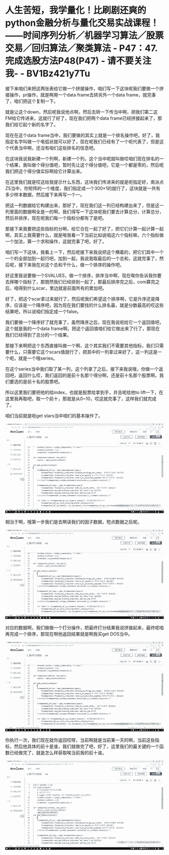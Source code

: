 # 人生苦短，我学量化！比刷剧还爽的python金融分析与量化交易实战课程！——时间序列分析／机器学习算法／股票交易／回归算法／聚类算法 - P47：47.完成选股方法P48(P47) - 请不要关注我- - BV1Bz421y7Tu

接下来咱们来把这两张表给它做一个拼接操作，咱们写一下这块呢我们要做一个拼接操作，pr操作，就是啊用一个data frame去转另外一个data frame，就完事了，咱们把这个复制一下。

就是让这个down，然后呢我说他点啊，然后去转一下传当中啊，把我们第二这FM给它传进来，这就行了好了，现在我们把两个data frame已经拼接起来了，那我们给它起个新的名字了。

现在在这个data frame当中，我们要做的其实上就是一个排名操作吧，好了，我指定名字叫做一个电弧状就可以好了，现在呢我们已经有了一个呃代表了，但是这个代表当中啊，还没有咱们这些排名的信息吧。

在这块我说我新建一个列啊，新建一个列，这个当中呢就叫做哎咱们现在排名的一个结果，我叫做个得分值吧，暂时先让这个得分值吧，它是一个都是零的，然后呢我们把这个得分值实际啊给它计算出来。

在这里我们就是哎这给我提示什么东西，这块我们传进来的就是呃指定好，南派点ZS当中，你矩阵的一个维度，我们指定成一个300×1的就行了，这块就是一共有多少样本数据，然后接下来再写一个一。

把这一列数据给它构建出来，那好了，现在我们这一列已经构建出来了，但是这一列里面的数据啊全是一的啊，我们得写一下这块呢我们要去计算总分，计算总分，然后并排序，现在呢我们每一个指标分都有了是吧。

那接下来我要把这些指标的分啊，给它合在一起了好了，把它们计算一起计算一起啊，其实上我需要什么，就是唉我看一下当前比如说咱这六个指标嘛，六个指标做一个加法，算一个求和操作，这就完事了吧，好了。

咱们写一下这块，我看上一下，然后呢接下来我说把这个横着的，把它们其中一个一个的全部加到一起行吧，加到一起，我说我取最后的一个总和，这就完事了，然后呢，接下来我在对这个总和干什么，做一个排序的操作吧。

好这里我说要做一个SVALUES，做一个排序，排序当中啊，现在唉你告诉我你要去拜哪个指标了，那既然我们已经排到一起了，那最后排序完之后，com算完之后，咱得到什么scar，里边就是前面所有的累加吧。

好了，把这个scar拿过来就行了，然后呢我们希望这个排序啊，它是升序还是降序，应该是一个降序吧，因为现在我们要找的什么排名最，就是分数最高的哎这些结果吧，所以说咱们指定成一个false。

我们要做一个降序好了就完事了，虽然降序之后，现在我说呃给它一个返回值吧，这个就是我的一个data frame啊，把这个返回值咱们给它做出来了行了，那现在我们已经得到了总分的一个结果。

那接下来啊把这个东西直接叫做一个啊，这个其实我们不需要其他指标，我们只需要什么，只需要它这个scars值就行了，把其中的一列拿过来好了，这一列这是一个呃，就是一个哦series。

在这个series当中我们取了某一列，这个列拿了之后，接下来我说哦，你做一个返回吧，返回什么哎，我们返回的是前十名那个得分啊，还是前十名那个股票啊，我们要选的是前十名的股票吧。

所以这里我们要把他的给index，也就是股票给拿到手，并且呢给他to lift一下，在这里我再取吧，取一个前十，那就是从0~10，哎这就完事了，这样我们就完成了。

咱们当前就是呃get stars当中咱们的基本操作了。

![](img/688bcc58e3e6f52be295005a46b7154e_1.png)

相当于啊，哦第一步我们是去啊读我们的因子数据，短点数据之后呢。

![](img/688bcc58e3e6f52be295005a46b7154e_3.png)

对应的数据啊，我们做做一个打分操作，把最终打分结果我说拼接起来，最终呢咱再完成一个排序，那现在啊他返回结果就是啊我买get DOS当中。



![](img/688bcc58e3e6f52be295005a46b7154e_5.png)

你执行一次，我们现在就你返回哎呀，当前啊就是当前某一天的啊，当前这些指标，然后他具体的前十是谁，我们就做完了吧，好了，这里我们的最关键的一个函数已经做完了，就是怎么样获取唉当前我的前十诶。



![](img/688bcc58e3e6f52be295005a46b7154e_7.png)